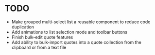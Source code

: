 # TODO

- Make grouped multi-select list a reusable component to reduce code duplication
- Add animations to list selection mode and toolbar buttons
- Finish bulk-edit quote features
- Add ability to bulk-import quotes into a quote collection from the clipboard or from a text file

